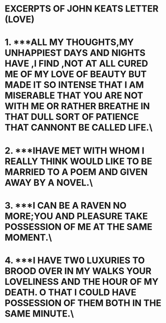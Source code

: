 # EXCERPTS OF JOHN KEATS LETTER (LOVE)

# 1. ***ALL MY THOUGHTS,MY UNHAPPIEST DAYS AND NIGHTS HAVE ,I FIND ,NOT AT ALL CURED ME OF MY LOVE OF BEAUTY BUT MADE IT SO INTENSE THAT I AM MISERABLE THAT YOU ARE NOT         WITH ME OR RATHER BREATHE IN THAT DULL SORT OF PATIENCE THAT CANNONT BE CALLED LIFE.\

# 2. ***IHAVE MET WITH WHOM I REALLY THINK WOULD LIKE TO BE MARRIED TO A POEM AND GIVEN AWAY BY A NOVEL.\

# 3. ***I CAN BE A RAVEN NO MORE;YOU AND PLEASURE TAKE POSSESSION OF ME AT THE SAME MOMENT.\

# 4. ***I HAVE TW0 LUXURIES TO BROOD OVER IN MY WALKS YOUR LOVELINESS AND THE HOUR OF MY DEATH. O THAT I COULD HAVE POSSESSION OF THEM BOTH IN THE SAME MINUTE.\
